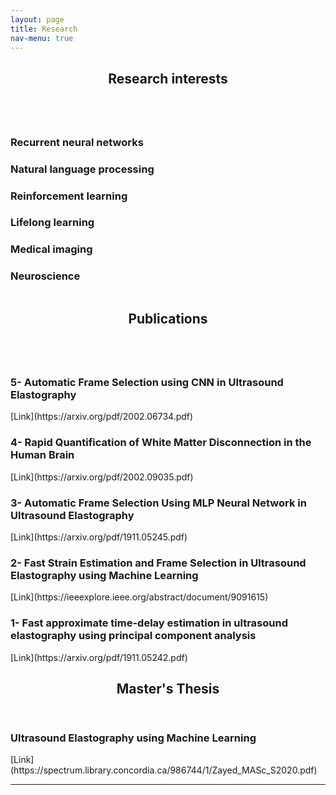 ```yaml
---
layout: page
title: Research
nav-menu: true
---
```

<!-- Main -->
<div id="main" class="alt">

<!-- One -->
<section id="one">
	<div class="inner">
		<header class="major">
			<h1>Research interests</h1>
		</header>

<!-- Content -->
<div class="column">
	<div class="20u 10u$(small)">
		<h3>Recurrent neural networks</h3>
	</div>
	<div class="20u$ 10u$(small)">
		<h3>Natural language processing</h3>
	</div>
	<!-- Break -->
	<div class="20u 10u$(medium)">
		<h3>Reinforcement learning</h3>
	</div>
	<div class="20u 10u$(medium)">
		<h3>Lifelong learning</h3>
	</div>
	<div class="20u$ 10u$(medium)">
		<h3>Medical imaging</h3>
	</div>
	<div class="20u$ 10u$(small)">
		<h3>Neuroscience</h3>
	</div>
</div>
		<header class="major">
			<h1>Publications</h1>
		</header>
<!-- Content -->
<div class="column">
	<div class="20u 10u$(small)">
		<h3>5- Automatic Frame Selection using CNN in Ultrasound Elastography</h3>
	</div>
</div>
	[Link](https://arxiv.org/pdf/2002.06734.pdf)
	<div class="6u$ 10u$(small)">
		<h3>4- Rapid Quantification of White Matter Disconnection in the Human Brain</h3>
		<http://www.example.com> [Link](https://arxiv.org/pdf/2002.09035.pdf)
	</div>
	<!-- Break -->
	<div class="20u 10u$(medium)">
		<h3>3- Automatic Frame Selection Using MLP Neural Network in Ultrasound Elastography</h3>
		[Link](https://arxiv.org/pdf/1911.05245.pdf)
	</div>
	<div class="20u$ 10u$(medium)">
		<h3>2- Fast Strain Estimation and Frame Selection in Ultrasound Elastography using Machine Learning</h3>
		[Link](https://ieeexplore.ieee.org/abstract/document/9091615)
	</div>
	<div class="20u$ 10u$(small)">
		<h3>1- Fast approximate time-delay estimation in ultrasound elastography using principal component analysis</h3>
		[Link](https://arxiv.org/pdf/1911.05242.pdf)
	</div>
</div>
		<header class="major">
			<h1>Master's Thesis</h1>
		</header>
	<div class="20u 10u$(medium)">
		<h3> Ultrasound Elastography using Machine Learning</h3>
	</div>
		[Link](https://spectrum.library.concordia.ca/986744/1/Zayed_MASc_S2020.pdf)
<hr class="major" />


<!-- Text stuff -->


</div>
</section>

</div>
